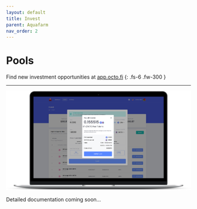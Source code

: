 ```yaml
---
layout: default
title: Invest
parent: Aquafarm 
nav_order: 2
---
```


# Pools

Find new investment opportunities at [app.octo.fi](https://app.octo.fi)
{: .fs-6 .fw-300 }

---

![](/assets/images/invest-add.png)

Detailed documentation coming soon...
